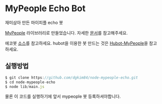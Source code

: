 # MyPeople Echo Bot

재미삼아 만든 마이피플 echo 봇

[MyPeople](https://github.com/dgkim84/node-mypeople) 라이브러리로 만들었습니다. 자세한 [문서](https://github.com/dgkim84/node-mypeople/wiki)를 참고해주세요.

에코봇 [소스](https://github.com/dgkim84/node-mypeople-echo/blob/master/lib/main.js)를 참고하세요. hubot을 이용한 봇 만드는 것은 [Hubot-MyPeople](https://github.com/dgkim84/hubot-mypeople)을 참고하세요.

## 실행방법

```javascript
$ git clone https://github.com/dgkim84/node-mypeople-echo.git
$ cd node-mypeople-echo
$ node lib/main.js
```

물론 이 코드를 실행하기에 앞서 mypeople 봇 등록하셔야합니다.
